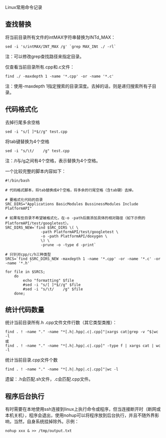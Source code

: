 ﻿---
layout: post
title: 
category : linux系统
tags : [linux]
---
Linux常用命令记录
<!-- more -->

## 查找替换
将当前目录所有文件的intMAX字符串替换为INTd_MAX：
```
sed -i 's/intMAX/INT_MAX /g' `grep MAX_INt ./ -rl` 
```
注：可以修改grep查找路径来指定目录。


仅查看当前目录所有.cpp和.c文件：
```
find ./ -maxdepth 1 -name '*.cpp' -or -name '*.c'
```
注：使用-maxdepth 1指定搜索的目录深度。去掉的话，则是递归搜索所有子目录。

## 代码格式化
去掉行尾多余空格
```
sed -i "s/[ ]*$//g" test.cpp
```
将tab键替换为4个空格
```
sed -i "s/\t/    /g" test.cpp
```
注：/t与/g之间有4个空格，表示替换为4个空格。

一个比较完整的脚本内容如下：
```
#!/bin/bash

# 代码格式脚本，将tab替换成4个空格，将多余的行尾空格（含tab键）去掉。

# 要格式化代码的目录
SRC_DIRS="Applications BasicModules BussinessModules Include PlatformAPI"

# 如果有些目录不希望被格式化，在-o -path后面添加具体的相对路径（如下示例的PlatformAPI/test/googletest）。
SRC_DIRS_NEW=`find $SRC_DIRS \( \
                -path PlatformAPI/test/googletest \
                -o -path PlatformAPI/doxygen \
                \) \
                -prune -o -type d -print`
                
# 只针对cpp/c/h三种类型
SRCS=`find $SRC_DIRS_NEW -maxdepth 1 -name '*.cpp' -or -name '*.c' -or -name '*.h'`

for file in $SRCS;
    do
        echo "formatting" $file
        #sed -i "s/[ ]*$//g" $file
        #sed -i "s/\t/    /g" $file
    done;
```

## 统计代码数量
统计当前目录所有.h .cpp文件文件行数（其它类型类推）：
```
find . ! -name "." -name "*[.h|.hpp|.c|.cpp]"|xargs cat|grep -v ^$|wc -l
或
find . ! -name "." -name "*[.h|.hpp|.c|.cpp]" -type f | xargs cat | wc -l
```
统计当前目录.cpp文件个数
```
find . ! -name "." -name "*[.h|.hpp|.c|.cpp]"|wc -l
```
遗留：.h会匹配.sh文件，.c会匹配.cpp文件。


## 程序后台执行
有时需要在本地使用ssh连接到linux上执行命令或程序，但当连接断开时（断网或本机关机），程序会退出，使用nohup可以将程序放到后台执行，并且不随外界影响，当然，自身系统挂掉除外。示例：
```
nohup xxx & >> /tmp/output.txt
```

